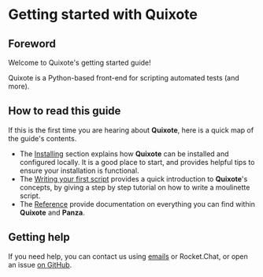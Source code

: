 Getting started with Quixote
============================

## Foreword

Welcome to Quixote's getting started guide!

Quixote is a Python-based front-end for scripting automated tests (and more).

## How to read this guide

If this is the first time you are hearing about **Quixote**, here is a quick map of the guide's contents.

- The [Installing]() section explains how **Quixote** can be installed and configured locally. It is a good place to start, and provides helpful tips to ensure your installation is functional. 
- The [Writing your first script]() provides a quick introduction to **Quixote**'s concepts, by giving a step by step tutorial on how to write a moulinette script.
- The [Reference]() provide documentation on everything you can find within **Quixote** and **Panza**.

## Getting help

If you need help, you can contact us using [emails]() or Rocket.Chat, or open an issue [on GitHub]().